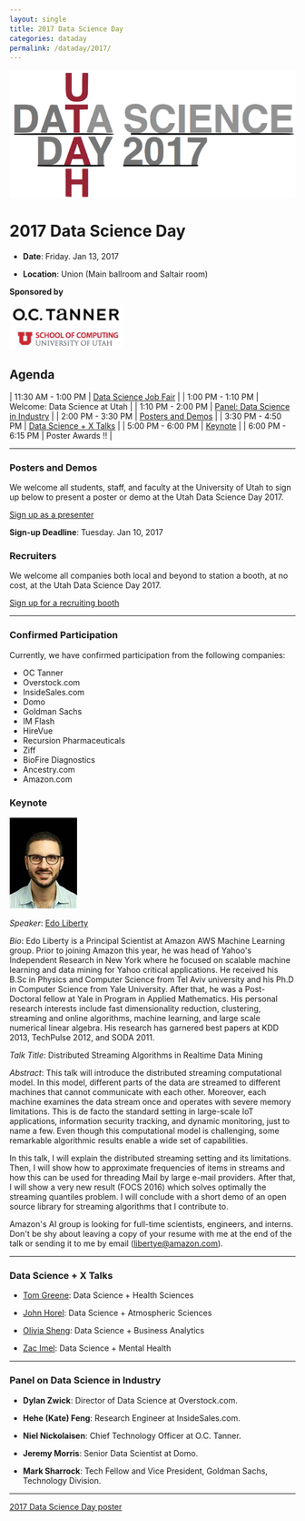 ```yaml
---
layout: single
title: 2017 Data Science Day
categories: dataday
permalink: /dataday/2017/
---
```


![2017 Data Science Day](./img/UDSD07-logo.png)

# 2017 Data Science Day


* **Date**: Friday. Jan 13, 2017

* **Location**: Union (Main ballroom and Saltair room)


**Sponsored by**

<div class="row">
<div class="col-md-3" markdown="1">
<img src="img/oc-tanner.png" alt="O.C. Tanner" style="width: 200px;"/>
</div>
<div class="col-md-3" markdown="1">
<img src="img/soc.png" alt="School of Computing" style="width: 200px;"/>
</div>
</div>

## Agenda

| 11:30 AM - 1:00 PM | [Data Science Job Fair](#recruiters)                                  |
| 1:00 PM - 1:10 PM  | Welcome: Data Science at Utah                                         |
| 1:10 PM - 2:00 PM  | [Panel: Data Science in Industry](#panel-on-data-science-in-industry) |
| 2:00 PM - 3:30 PM  | [Posters and Demos](#posters-and-demos)                               |
| 3:30 PM - 4:50 PM  | [Data Science + X Talks](#data-science--x-talks)                      |
| 5:00 PM - 6:00 PM  | [Keynote](#keynote)                                                   |
| 6:00 PM - 6:15 PM  | Poster Awards !!                                                      |

----

### Posters and Demos

We welcome all students, staff, and faculty at the University of Utah
to sign up below to present a poster or demo at the Utah Data Science
Day 2017.

<a class="btn btn-default" href="http://www.cs.utah.edu/bigdata/poster" role="button">Sign up as a presenter</a>

**Sign-up Deadline**: Tuesday. Jan 10, 2017

### Recruiters

We welcome all companies both local and beyond to station a booth, at
no cost, at the Utah Data Science Day 2017.

<a class="btn btn-default" href="http://www.cs.utah.edu/bigdata/recruiting" role="button">Sign up for a recruiting booth</a>

----

### Confirmed Participation

Currently, we have confirmed participation from the following
companies:

* OC Tanner
* Overstock.com
* InsideSales.com
* Domo
* Goldman Sachs
* IM Flash
* HireVue
* Recursion Pharmaceuticals
* Ziff
* BioFire Diagnostics
* Ancestry.com
* Amazon.com


### Keynote 


<div class="row">
<div class="col-md-2" markdown="1">

![Edo Liberty](img/edo.jpeg)

</div>

<div class="col-md-10" markdown="1">

*Speaker*: [Edo Liberty](https://edoliberty.github.io//) 

*Bio*: Edo Liberty is a Principal Scientist at Amazon AWS Machine
Learning group.  Prior to joining Amazon this year, he was head of
Yahoo's Independent Research in New York where he focused on scalable
machine learning and data mining for Yahoo critical applications.  He
received his B.Sc in Physics and Computer Science from Tel Aviv
university and his Ph.D in Computer Science from Yale University.
After that, he was a Post-Doctoral fellow at Yale in Program in
Applied Mathematics.  His personal research interests include fast
dimensionality reduction, clustering, streaming and online algorithms,
machine learning, and large scale numerical linear algebra. His
research has garnered best papers at KDD 2013, TechPulse 2012, and
SODA 2011.

*Talk Title*: Distributed Streaming Algorithms in Realtime Data Mining

*Abstract*: This talk will introduce the distributed streaming
computational model. In this model, different parts of the data are
streamed to different machines that cannot communicate with each
other. Moreover, each machine examines the data stream once and
operates with severe memory limitations. This is de facto the standard
setting in large-scale IoT applications, information security
tracking, and dynamic monitoring, just to name a few. Even though this
computational model is challenging, some remarkable algorithmic
results enable a wide set of capabilities.

In this talk, I will explain the distributed streaming setting and its
limitations. Then, I will show how to approximate frequencies of items
in streams and how this can be used for threading Mail by large e-mail
providers. After that, I will show a very new result (FOCS 2016) which
solves optimally the streaming quantiles problem. I will conclude with
a short demo of an open source library for streaming algorithms that I
contribute to.

Amazon's AI group is looking for full-time scientists, engineers, and
interns. Don't be shy about leaving a copy of your resume with me at
the end of the talk or sending it to me by email
(<a href="mailto:libertye@amazon.com">libertye@amazon.com</a>).

</div>
</div>

----

### Data Science + X Talks

* [Tom Greene](http://medicine.utah.edu/faculty/mddetail.php?facultyID=u0553599):
  Data Science + Health Sciences

* [John Horel](http://home.chpc.utah.edu/~u0035056/home/):
  Data Science + Atmospheric Sciences

* [Olivia Sheng](https://faculty.utah.edu/u0358028-Olivia_Sheng/bibliography/index.hml):
  Data Science + Business Analytics

* [Zac Imel](https://faculty.utah.edu/u0377435-ZAC_E_IMEL/biography/index.hml):
  Data Science + Mental Health

----

### Panel on Data Science in Industry

* **Dylan Zwick**: 
  Director of Data Science at Overstock.com.
  
* **Hehe (Kate) Feng**: 
  Research Engineer at InsideSales.com.
  
* **Niel Nickolaisen**: 
  Chief Technology Officer at O.C. Tanner.

* **Jeremy Morris**: 
  Senior Data Scientist at Domo.

* **Mark Sharrock**:
  Tech Fellow and Vice President, Goldman Sachs, Technology Division.

----

[2017 Data Science Day poster](./img/Poster-dataday.pdf)